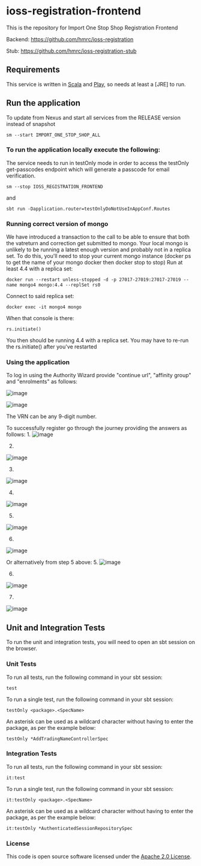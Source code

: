 
# ioss-registration-frontend

This is the repository for Import One Stop Shop Registration Frontend




Backend: https://github.com/hmrc/ioss-registration

Stub: https://github.com/hmrc/ioss-registration-stub

Requirements
------------

This service is written in [Scala](http://www.scala-lang.org/) and [Play](http://playframework.com/), so needs at least a [JRE] to run.

## Run the application

To update from Nexus and start all services from the RELEASE version instead of snapshot
```
sm --start IMPORT_ONE_STOP_SHOP_ALL
```

### To run the application locally execute the following:

The service needs to run in testOnly mode in order to access the testOnly get-passcodes endpoint which will generate a passcode for email verification.
```
sm --stop IOSS_REGISTRATION_FRONTEND
```
and
```
sbt run -Dapplication.router=testOnlyDoNotUseInAppConf.Routes
```

### Running correct version of mongo
We have introduced a transaction to the call to be able to ensure that both the vatreturn and correction get submitted to mongo.
Your local mongo is unlikely to be running a latest enough version and probably not in a replica set.
To do this, you'll need to stop your current mongo instance (docker ps to get the name of your mongo docker then docker stop <name> to stop)
Run at least 4.4 with a replica set:
```  
docker run --restart unless-stopped -d -p 27017-27019:27017-27019 --name mongo4 mongo:4.4 --replSet rs0
```
Connect to said replica set:
```
docker exec -it mongo4 mongo
```
When that console is there:
```
rs.initiate()
```
You then should be running 4.4 with a replica set. You may have to re-run the rs.initiate() after you've restarted


### Using the application
To log in using the Authority Wizard provide "continue url", "affinity group" and "enrolments" as follows:

![image](https://github.com/hmrc/ioss-registration/assets/36073378/81b753d0-05e5-4f2c-b4ec-a3d834b4c299)

![image](https://user-images.githubusercontent.com/48218839/145842926-c318cb10-70c3-4186-a839-b1928c8e2625.png)

The VRN can be any 9-digit number.

To successfully register go through the journey providing the answers as follows:
1.
![image](https://github.com/hmrc/ioss-registration-frontend/assets/36073378/f56bd082-60c3-42e8-8036-5503b8ed844e)

2.
![image](https://github.com/hmrc/ioss-registration-frontend/assets/36073378/7db67246-ffae-4591-b4e1-1205e6c5fb78)

3.
![image](https://github.com/hmrc/ioss-registration-frontend/assets/36073378/ad366c1b-b922-4dcd-bda5-6678a51bc281)

4.
![image](https://github.com/hmrc/ioss-registration-frontend/assets/36073378/f73d60c6-912a-4b90-add2-fa5ac5aff5c1)

5.
![image](https://github.com/hmrc/ioss-registration-frontend/assets/36073378/27a2e705-17e8-4c6b-847a-215c3c7285b1)

6.
![image](https://github.com/hmrc/ioss-registration-frontend/assets/36073378/50b9ef63-26de-40c7-9e12-30af04c9a03e)

Or alternatively from step 5 above:
5.
![image](https://github.com/hmrc/ioss-registration-frontend/assets/36073378/1d5d89b1-e1c0-4507-8077-347ffd7018af)

6.
![image](https://github.com/hmrc/ioss-registration-frontend/assets/36073378/b8dc83d5-71f4-4a9d-b390-b262af02d13b)

7.
![image](https://github.com/hmrc/ioss-registration-frontend/assets/36073378/50b9ef63-26de-40c7-9e12-30af04c9a03e)

[//]: # (8.)

[//]: # (After clicking continue on the Contact details page, you will see the email verification page.)

[//]: # (![image]&#40;https://user-images.githubusercontent.com/36073378/203574815-a6fdba3a-59aa-41a7-827f-58b5382af95c.png&#41;)

[//]: # ()
[//]: # (Open a new tab and paste this url:)

[//]: # (8.)

[//]: # (  ```)

[//]: # (  /pay-vat-on-goods-sold-to-eu/northern-ireland-register/test-only/get-passcodes)

[//]: # (  ```)

[//]: # ()
[//]: # (This will generate a passcode to enter into the email verification page.)

[//]: # (![image]&#40;https://user-images.githubusercontent.com/36073378/203574977-a8298624-bc88-4090-8e8f-4b9d2be0abf4.png&#41;)

[//]: # ()
[//]: # (Once you have pasted/entered the passcode into the input box on the email verification page and clicked continue and the email verification is successful,)

[//]: # (you will need to change the port in the url back to 10200 in order to redirect to the bank details page.)

[//]: # (9.)

[//]: # (![image]&#40;https://user-images.githubusercontent.com/36073378/203573868-4809d4c5-8728-4b2f-bcce-3d8ad8f0e2c3.png&#41;)

[//]: # ()
[//]: # (10.)

[//]: # (![image]&#40;https://user-images.githubusercontent.com/36073378/203574605-b3a54885-bf3f-45e0-b58c-9c2d7b0cfa4d.png&#41;)

Unit and Integration Tests
------------

To run the unit and integration tests, you will need to open an sbt session on the browser.

### Unit Tests

To run all tests, run the following command in your sbt session:
```
test
```

To run a single test, run the following command in your sbt session:
```
testOnly <package>.<SpecName>
```

An asterisk can be used as a wildcard character without having to enter the package, as per the example below:
```
testOnly *AddTradingNameControllerSpec
```

### Integration Tests

To run all tests, run the following command in your sbt session:
```
it:test
```

To run a single test, run the following command in your sbt session:
```
it:testOnly <package>.<SpecName>
```

An asterisk can be used as a wildcard character without having to enter the package, as per the example below:
```
it:testOnly *AuthenticatedSessionRepositorySpec
```

### License

This code is open source software licensed under the [Apache 2.0 License]("http://www.apache.org/licenses/LICENSE-2.0.html").
